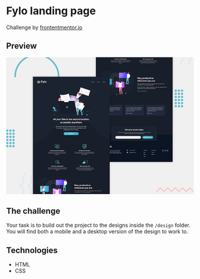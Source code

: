 # Fylo landing page
Challenge by [frontentmentor.io](http://frontendmentor.io "frontentmentor.io")
## Preview
![Design preview for the Social media dashboard](preview.jpg)
## The challenge
Your task is to build out the project to the designs inside the `/design` folder. You will find both a mobile and a desktop version of the design to work to. 
## Technologies
- HTML
- CSS
